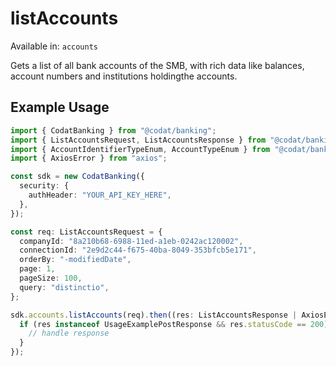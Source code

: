 # listAccounts
Available in: `accounts`

Gets a list of all bank accounts of the SMB, with rich data like balances, account numbers and institutions holdingthe accounts.

## Example Usage
```typescript
import { CodatBanking } from "@codat/banking";
import { ListAccountsRequest, ListAccountsResponse } from "@codat/banking/dist/sdk/models/operations";
import { AccountIdentifierTypeEnum, AccountTypeEnum } from "@codat/banking/dist/sdk/models/shared";
import { AxiosError } from "axios";

const sdk = new CodatBanking({
  security: {
    authHeader: "YOUR_API_KEY_HERE",
  },
});

const req: ListAccountsRequest = {
  companyId: "8a210b68-6988-11ed-a1eb-0242ac120002",
  connectionId: "2e9d2c44-f675-40ba-8049-353bfcb5e171",
  orderBy: "-modifiedDate",
  page: 1,
  pageSize: 100,
  query: "distinctio",
};

sdk.accounts.listAccounts(req).then((res: ListAccountsResponse | AxiosError) => {
  if (res instanceof UsageExamplePostResponse && res.statusCode == 200) {
    // handle response
  }
});
```